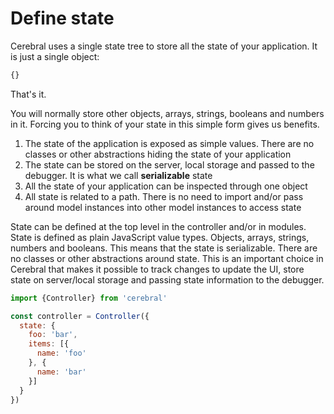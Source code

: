 # Define state

Cerebral uses a single state tree to store all the state of your application. It is just a single object:

```js
{}
```

That's it.

You will normally store other objects, arrays, strings, booleans and numbers in it. Forcing you to think of your state in this simple form gives us benefits.

1. The state of the application is exposed as simple values. There are no classes or other abstractions hiding the state of your application
2. The state can be stored on the server, local storage and passed to the debugger. It is what we call **serializable** state
3. All the state of your application can be inspected through one object
4. All state is related to a path. There is no need to import and/or pass around model instances into other model instances to access state

State can be defined at the top level in the controller and/or in modules. State is defined as plain JavaScript value types. Objects, arrays, strings, numbers and booleans. This means that the state is serializable. There are no classes or other abstractions around state. This is an important choice in Cerebral that makes it possible to track changes to update the UI, store state on server/local storage and passing state information to the debugger.

```js
import {Controller} from 'cerebral'

const controller = Controller({
  state: {
    foo: 'bar',
    items: [{
      name: 'foo'
    }, {
      name: 'bar'
    }]
  }
})
```
